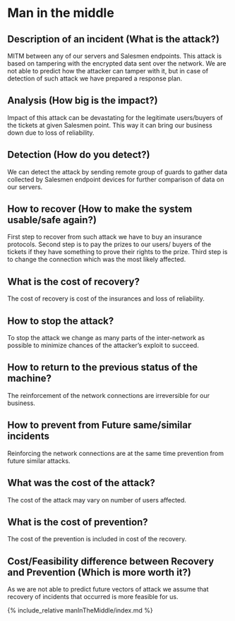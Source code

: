# Man in the middle
## Description of an incident (What is the attack?)
MITM between any of our servers and Salesmen endpoints. This attack is based on tampering with the encrypted data sent over the network. We are not able to predict how the attacker can tamper with it, but in case of detection of such attack we have prepared a response plan.
## Analysis (How big is the impact?)
Impact of this attack can be devastating for the legitimate users/buyers of the tickets at given Salesmen point. This way it can bring our business down due to loss of reliability.
## Detection (How do you detect?)
We can detect the attack by sending remote group of guards to gather data collected by Salesmen endpoint devices for further comparison of data on our servers.
## How to recover (How to make the system usable/safe again?)
First step to recover from such attack we have to buy an insurance protocols.
Second step is to pay the prizes to our users/ buyers of the tickets if they have something to prove their rights to the prize.
Third step is to change the connection which was the most likely affected.
## What is the cost of recovery?
The cost of recovery is cost of the insurances and loss of reliability.
## How to stop the attack?
To stop the attack we change as many parts of the inter-network as possible to minimize chances of the attacker’s exploit to succeed.
## How to return to the previous status of the machine?
The reinforcement of the network connections are irreversible for our business.
## How to prevent from Future same/similar incidents
Reinforcing the network connections are at the same time prevention from future similar attacks.
## What was the cost of the attack?
The cost of the attack may vary on number of users affected.
## What is the cost of prevention?
The cost of the prevention is included in cost of the recovery.
## Cost/Feasibility difference between Recovery and Prevention (Which is more worth it?)
As we are not able to predict future vectors of attack we assume that recovery of incidents that occurred is more feasible for us.

{% include_relative manInTheMiddle/index.md %}
